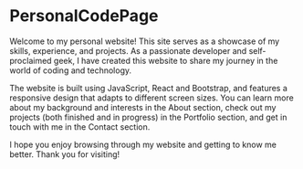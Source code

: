 # PersonalCodePage
Welcome to my personal website! This site serves as a showcase of my skills, experience, and projects. As a passionate developer and self-proclaimed geek, I have created this website to share my journey in the world of coding and technology.

The website is built using JavaScript, React and Bootstrap, and features a responsive design that adapts to different screen sizes. You can learn more about my background and interests in the About section, check out my projects (both finished and in progress) in the Portfolio section, and get in touch with me in the Contact section.

I hope you enjoy browsing through my website and getting to know me better. Thank you for visiting!
